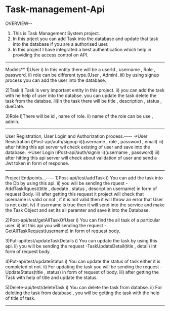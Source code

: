 # Task-management-Api

OVERVIEW--
1) This is Task Management System project.
2) In this prject you can add Task into the database and update that task into the database if you are a authorised user.
3) In this project I have integrated a best authentication which help in providing the access control on API.

----------------------------------------------------------------------------------------------------------------------------------------------
Models**
1)User
  i) In this entity there will be a userId , username , Role , password.
  ii) role can be different type.(User , Admin).
  iii) by using signup process you can add the user into the database.

2)Task
  i) Task is very important entity in this project.
  ii) you can add the task with he help of user into the databse. you can update the task delete the task from the databse.
  iii)In the task there will be title , description , status , dueDate.

3)Role
 i)There will be id , name of role.
 ii) name of the role can be use , admin.
 
 ----------------------------------------------------------------------------------------------------------------------------------------------

User Registration, User Login and Authorization process.----
->User Resistration
  i)Post-api/auth/signup
  ii)(username , role , password , email)
  iii) after htting this api server wil check existing of user and save into the database.
->User Login
  i)Post-api/auth/signin
  ii)(username , password)
  iii) after hitting this api server will check about validation of user and send a Jwt token in form of response.
  
--------------------------------------------------------------------------------------------------------------------------------------------------
Project Endpoints...----
  1)Post-api/test/addTask
    i) You can add the task into the Db by using this api. 
    ii) you will be sending the rquest -AddTaskRquest(title , duedate , status , description username) in form of request  Body.
    iii) after getting this request it project will check that username is valid or not , if it is not valid then it will throw an error that User is not exist.
    iv) if username is true then it will send into the service and make the Task Object and set its all paramter and save it into the Database.

  2)Post-api/test/getAllTaskOfUser
    i) You can find the all task of a particular user.
    ii) int this api you will sending the request -GetAllTaskRequest(username) in form of  request body.

  3)Put-api/test/updateTaskDetails
    i) You can update the task by using this api.
    ii) you will be sending the request -TaskUpdateDetail(title , detail) int form of request body.

  4)Put-api/test/updateStatus
    i) You can update the status of task either it is completed ot not.
    ii) For updating the task you will be sending the request -UpdateStatus(title , status) in form of request of body.
    iii) after getting the Task with help of title and update the status.

  5)Delete-api/test/deleteTask
    i) You can delete the task from databse.
    ii) For deleting the task from database , you will be getting the task with the help of title of task.
  
  --------------------------------------------------------------------------------------------------------------------------------------------------------



